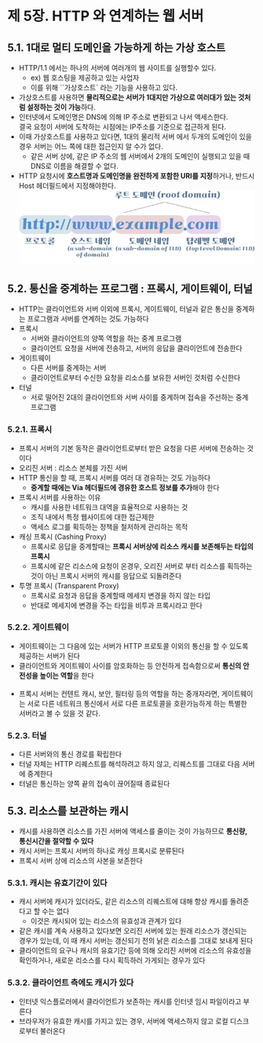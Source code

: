 # 제 5장. HTTP 와 연계하는 웹 서버
## 5.1. 1대로 멀티 도메인을 가능하게 하는 가상 호스트
- HTTP/1.1 에서는 하나의 서버에 여러개의 웹 사이트를 실행할수 있다.
  - ex) 웹 호스팅을 제공하고 있는 사업자
  - 이를 위해 ``가상호스트` 라는 기능을 사용하고 있다.
- 가상호스트를 사용하면 **물리적으로는 서버가 1대지만 가상으로 여러대가 있는 것처럼 설정하는 것이 가능**하다.
- 인터넷에서 도메인명은 DNS에 의해 IP 주소로 변환되고 나서 액세스한다. <br>결국 요청이 서버에 도착하는 시점에는 IP주소를 기준으로 접근하게 된다.
- 이때 가상호스트를 사용하고 있다면, 1대의 물리적 서버 에서 두개의 도메인이 있을경우 서버는 어느 쪽에 대한 접근인지 알 수가 없다.
  - 같은 서버 상에, 같은 IP 주소의 웹 서버에서 2개의 도메인이 실행되고 있을 때 DNS로 이름을 해결할 수 없다.
- HTTP 요청시에 **호스트명과 도메인명을 완전하게 포함한 URI를 지정**하거나, 반드시 Host 헤더필드에서 지정해야한다.
![](image.png)

## 5.2. 통신을 중계하는 프로그램 : 프록시, 게이트웨이, 터널
- HTTP는 클라이언트와 서버 이외에 프록시, 게이트웨이, 터널과 같은 통신을 중계하는 프로그램과 서버를 연계하는 것도 가능하다
- 프록시
  - 서버와 클라이언트의 양쪽 역할을 하는 중계 프로그램
  - 클라이언트 요청을 서버에 전송하고, 서버의 응답을 클라이언트에 전송한다
- 게이트웨이
  - 다른 서버를 중계하는 서버
  - 클라이언트로부터 수신한 요청을 리소스를 보유한 서버인 것처럼 수신한다
- 터널
  - 서로 떨어진 2대의 클라이언트와 서버 사이를 중계하며 접속을 주선하는 중계 프로그램

### 5.2.1. 프록시
- 프록시 서버의 기본 동작은 클라이언트로부터 받은 요청을 다른 서버에 전송하는 것이다
- 오리진 서버 : 리소스 본체를 가진 서버
- HTTP 통신을 할 때, 프록시 서버를 여러 대 경유하는 것도 가능하다
  - **중계할 때에는 Via 헤더필드에 경유한 호스트 정보를 추가**해야 한다
- 프록시 서버를 사용하는 이유
  - 캐시를 사용한 네트워크 대역을 효율적으로 사용하는 것
  - 조직 내에서 특정 웹사이트에 대한 접근제한
  - 액세스 로그를 획득하는 정책을 철저하게 관리하는 목적
- 캐싱 프록시 (Cashing Proxy)
  - 프록시로 응답을 중계할때는 **프록시 서버상에 리소스 캐시를 보존해두는 타입의 프록시**
  - 프록시에 같은 리소스에 요청이 온경우, 오리진 서버로 부터 리소스를 획득하는 것이 아닌 프록시 서버의 캐시를 응답으로 되돌려준다
- 투명 프록시 (Transparent Proxy)
  - 프록시로 요청과 응답을 중계할때 메세지 변경을 하지 않는 타입
  - 반대로 메세지에 변경을 주는 타입을 비투과 프록시라고 한다

### 5.2.2. 게이트웨이
- 게이트웨이는 그 다음에 있는 서버가 HTTP 프로토콜 이외의 통신을 할 수 있도록 제공하는 서버가 된다
- 클라이언트와 게이트웨이 사이를 암호화하는 등 안전하게 접속함으로써 **통신의 안전성을 높이는 역할**을 한다
<br><br>
- 프록시 서버는 컨텐트 캐시, 보안, 필터링 등의 역할을 하는 중개자라면, 게이트웨이는 서로 다른 네트워크 통신에서 서로 다른 프로토콜을 호환가능하게 하는 특별한 서버라고 볼 수 있을 것 같다.


### 5.2.3. 터널
- 다른 서버와의 통신 경로를 확립한다
- 터널 자체는 HTTP 리퀘스트를 해석하려고 하지 않고, 리퀘스트를 그대로 다음 서버에 중계한다
- 터널은 통신하는 양쪽 끝의 접속이 끊어질때 종료된다 

## 5.3. 리소스를 보관하는 캐시
- 캐시를 사용하면 리소스를 가진 서버에 액세스를 줄이는 것이 가능하므로 **통신량, 통신시간을 절약할 수 있다**
- 캐시 서버는 프록시 서버의 하나로 캐싱 프록시로 분류된다
- 프록시 서버 상에 리소스의 사본을 보존한다

### 5.3.1. 캐시는 유효기간이 있다
- 캐시 서버에 캐시가 있더라도, 같은 리소스의 리퀘스트에 대해 항상 캐시를 돌려준다고 할 수는 없다
  - 이것은 캐시되어 있는 리소스의 유효성과 관계가 있다
- 같은 캐시를 계속 사용하고 있다보면 오리진 서버에 있는 원래 리소스가 갱신되는 경우가 있는데, 이 때 캐시 서버는 갱신되기 전의 낡은 리소스를 그대로 보내게 된다
- 클라이언트의 요구나 캐시의 유효기간 등에 의해 오리진 서버에 리소스의 유효성을 확인하거나, 새로운 리소스를 다시 획득하러 가게되는 경우가 있다

### 5.3.2. 클라이언트 측에도 캐시가 있다
- 인터넷 익스플로러에서 클라이언트가 보존하는 캐시를 인터넷 임시 파일이라고 부른다
- 브라우저가 유효한 캐시를 가지고 있는 경우, 서버에 액세스하지 않고 로컬 디스크로부터 불러온다
